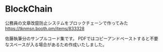 # BlockChain

公務員の文章改竄防止システムをブロックチェーンで作ってみた
https://tknmsn.booth.pm/items/833328

佐藤執筆分のサンプルコード集です。
PDFではコピーアンドペーストすると不要なスペースが入る場合があるため作成いたしました。
